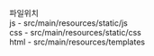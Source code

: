 파일위치  
js - src/main/resources/static/js  
css - src/main/resources/static/css  
html - src/main/resources/templates